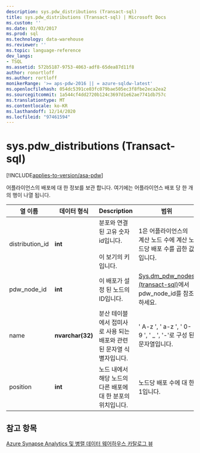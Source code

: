 ```yaml
---
description: sys.pdw_distributions (Transact-sql)
title: sys.pdw_distributions (Transact-sql) | Microsoft Docs
ms.custom: ''
ms.date: 03/03/2017
ms.prod: sql
ms.technology: data-warehouse
ms.reviewer: ''
ms.topic: language-reference
dev_langs:
- TSQL
ms.assetid: 572b5187-9753-4063-adf8-65dea87d11f8
author: ronortloff
ms.author: rortloff
monikerRange: '>= aps-pdw-2016 || = azure-sqldw-latest'
ms.openlocfilehash: 054dc5391ce03fc079bae505ec3f8fbe2eca2ea2
ms.sourcegitcommit: 1a544cf4dd2720b124c3697d1e62ae7741db757c
ms.translationtype: MT
ms.contentlocale: ko-KR
ms.lasthandoff: 12/14/2020
ms.locfileid: "97461594"
---
```

# <a name="syspdw_distributions-transact-sql"></a>sys.pdw_distributions (Transact-sql)
[!INCLUDE[applies-to-version/asa-pdw](../../includes/applies-to-version/asa-pdw.md)]

  어플라이언스의 배포에 대 한 정보를 보관 합니다. 여기에는 어플라이언스 배포 당 한 개의 행이 나열 됩니다.  
  
|열 이름|데이터 형식|Description|범위|  
|-----------------|---------------|-----------------|-----------|  
|distribution_id|**int**|분포와 연결 된 고유 숫자 id입니다.<br /><br /> 이 보기의 키입니다.|1은 어플라이언스의 계산 노드 수에 계산 노드당 배포 수를 곱한 값입니다.|  
|pdw_node_id|**int**|이 배포가 설정 된 노드의 ID입니다.|[Sys.dm_pdw_nodes &#40;transact-sql&#41;](../../relational-databases/system-dynamic-management-views/sys-dm-pdw-nodes-transact-sql.md)에서 pdw_node_id를 참조 하세요.|  
|name|**nvarchar(32)**|분산 테이블에서 접미사로 사용 되는 배포와 관련 된 문자열 식별자입니다.|' A-z ', ' a-z ', ' 0-9 ', ' _ ', '-'로 구성 된 문자열입니다.|  
|position|**int**|노드 내에서 해당 노드의 다른 배포에 대 한 분포의 위치입니다.|노드당 배포 수에 대 한 1입니다.|  
  
## <a name="see-also"></a>참고 항목  
 [Azure Synapse Analytics 및 병렬 데이터 웨어하우스 카탈로그 뷰](../../relational-databases/system-catalog-views/sql-data-warehouse-and-parallel-data-warehouse-catalog-views.md)  
  
  
